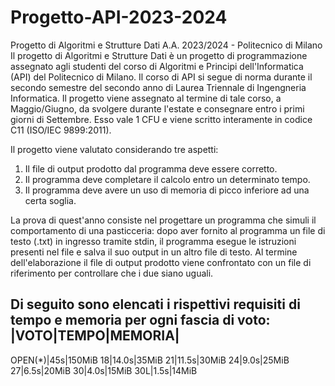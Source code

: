 # Progetto-API-2023-2024
Progetto di Algoritmi e Strutture Dati A.A. 2023/2024 - Politecnico di Milano
Il progetto di Algoritmi e Strutture Dati è un progetto di programmazione assegnato agli studenti del corso di Algoritmi e Principi dell'Informatica (API) del Politecnico di Milano.
Il corso di API si segue di norma durante il secondo semestre del secondo anno di Laurea Triennale di Ingengneria Informatica.
Il progetto viene assegnato al termine di tale corso, a Maggio/Giugno, da svolgere durante l'estate e consegnare entro i primi giorni di Settembre.
Esso vale 1 CFU e viene scritto interamente in codice C11 (ISO/IEC 9899:2011).

Il progetto viene valutato considerando tre aspetti:
1. Il file di output prodotto dal programma deve essere corretto.
2. Il programma deve completare il calcolo entro un determinato tempo.
3. Il programma deve avere un uso di memoria di picco inferiore ad una certa soglia.

La prova di quest'anno consiste nel progettare un programma che simuli il comportamento di una pasticceria: dopo aver fornito al programma un file di testo (.txt) in ingresso tramite stdin,
il programma esegue le istruzioni presenti nel file e salva il suo output in un altro file di testo.
Al termine dell'elaborazione il file di output prodotto viene confrontato con un file di riferimento per controllare che i due siano uguali.

Di seguito sono elencati i rispettivi requisiti di tempo e memoria per ogni fascia di voto:
|VOTO|TEMPO|MEMORIA|
--------------------
OPEN(*)|45s|150MiB
18|14.0s|35MiB
21|11.5s|30MiB
24|9.0s|25MiB
27|6.5s|20MiB
30|4.0s|15MiB
30L|1.5s|14MiB

